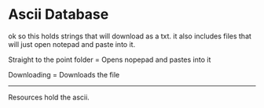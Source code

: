 # Ascii Database

ok so this holds strings that will download as a txt. it also includes files that will just open notepad and paste into it.


Straight to the point folder = Opens nopepad and pastes into it

Downloading = Downloads the file  

---

Resources hold the ascii.
